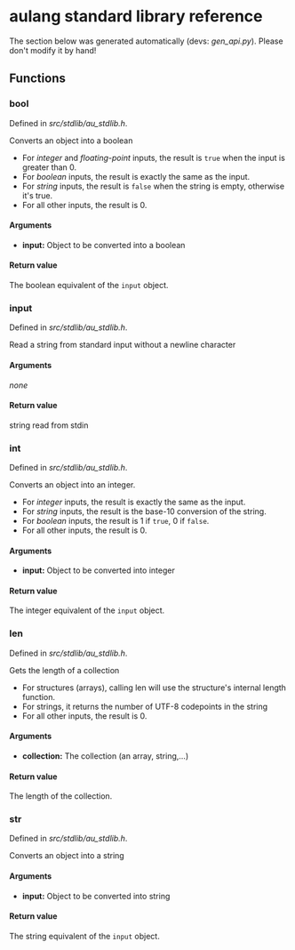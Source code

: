 # aulang standard library reference

The section below was generated automatically (devs: *gen_api.py*).
Please don't modify it by hand!

## Functions

### bool

Defined in *src/stdlib/au_stdlib.h*.

Converts an object into a boolean

 * For *integer* and *floating-point* inputs, the result is `true` when the input is greater than 0.
 * For *boolean* inputs, the result is exactly the same as the input.
 * For *string* inputs, the result is `false` when the string is empty, otherwise it's true.
 * For all other inputs, the result is 0.

#### Arguments

 * **input:** Object to be converted into a boolean

#### Return value

The boolean equivalent of the `input` object.

### input

Defined in *src/stdlib/au_stdlib.h*.

Read a string from standard input without a newline character

#### Arguments

*none*

#### Return value

string read from stdin

### int

Defined in *src/stdlib/au_stdlib.h*.

Converts an object into an integer.

 * For *integer* inputs, the result is exactly the same as the input.
 * For *string* inputs, the result is the base-10 conversion of the string.
 * For *boolean* inputs, the result is 1 if `true`, 0 if `false`.
 * For all other inputs, the result is 0.

#### Arguments

 * **input:** Object to be converted into integer

#### Return value

The integer equivalent of the `input` object.

### len

Defined in *src/stdlib/au_stdlib.h*.

Gets the length of a collection

 * For structures (arrays), calling len will use the structure's internal length function.
 * For strings, it returns the number of UTF-8 codepoints in the string
 * For all other inputs, the result is 0.

#### Arguments

 * **collection:** The collection (an array, string,...)

#### Return value

The length of the collection.

### str

Defined in *src/stdlib/au_stdlib.h*.

Converts an object into a string

#### Arguments

 * **input:** Object to be converted into string

#### Return value

The string equivalent of the `input` object.
